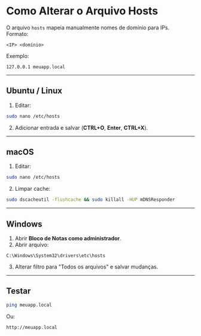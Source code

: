 # Como Alterar o Arquivo Hosts

O arquivo `hosts` mapeia manualmente nomes de domínio para IPs.  
Formato:
```
<IP> <domínio>
```
Exemplo:
```
127.0.0.1 meuapp.local
```

---

## Ubuntu / Linux
1. Editar:
```bash
sudo nano /etc/hosts
```
2. Adicionar entrada e salvar (**CTRL+O**, **Enter**, **CTRL+X**).

---

## macOS
1. Editar:
```bash
sudo nano /etc/hosts
```
2. Limpar cache:
```bash
sudo dscacheutil -flushcache && sudo killall -HUP mDNSResponder
```

---

## Windows
1. Abrir **Bloco de Notas como administrador**.  
2. Abrir arquivo:
```
C:\Windows\System32\drivers\etc\hosts
```
3. Alterar filtro para "Todos os arquivos" e salvar mudanças.

---

## Testar
```bash
ping meuapp.local
```
Ou:
```
http://meuapp.local
```
